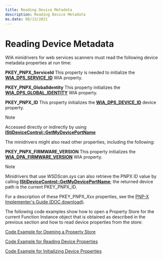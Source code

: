 ```yaml
---
title: Reading Device Metadata
description: Reading Device Metadata
ms.date: 08/13/2021
---
```


# Reading Device Metadata

WIA minidrivers for web services scanners must read the following device metadata properties at run time:

**PKEY_PNPX_ServiceId**
This property is needed to initialize the [**WIA_DPS_SERVICE_ID**](./wia-dps-service-id.md) WIA property.

**PKEY_PNPX_GlobalIdentity**
This property initializes the [**WIA_DPS_GLOBAL_IDENTITY**](./wia-dps-global-identity.md) WIA property.

**PKEY_PNPX_ID**
This property initializes the [**WIA_DPS_DEVICE_ID**](./wia-dps-device-id.md) device property.

> [!NOTE]
> Accessed directly or indirectly by using [**IStiDeviceControl::GetMyDevicePortName**](/windows-hardware/drivers/ddi/stiusd/nf-stiusd-istidevicecontrol-getmydeviceportname)

The minidrivers might also read other properties, including the following:

**PKEY_PNPX_FIRMWARE_VERSION**
This property initializes the [**WIA_DPA_FIRMWARE_VERSION**](./wia-dpa-firmware-version.md) WIA property.

> [!NOTE]
> Minidrivers that use *WSDScan.sys* can also retrieve the PNPX ID value by calling [**IStiDeviceControl::GetMyDevicePortName**](/windows-hardware/drivers/ddi/stiusd/nf-stiusd-istidevicecontrol-getmydeviceportname); the returned device path is the current PKEY_PNPX_ID.

For a description of these PKEY_PNPX_*Xxx* properties, see the [PNP-X Implementer's Guide (DOC download)](https://download.microsoft.com/download/5/D/6/5D6EAF2B-7DDF-476B-93DC-7CF0072878E6/PnP-X_imp.doc).

The following code examples show how to open a Property Store for the current Function Instance object that is obtained as described in the previous section and how to read device properties from the store:

[Code Example for Opening a Property Store](code-example-for-opening-a-property-store.md)

[Code Example for Reading Device Properties](code-example-for-reading-device-properties.md)

[Code Example for Initializing Device Properties](code-example-for-initializing-device-properties.md)
